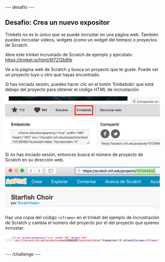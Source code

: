 \--- desafío \---

## Desafío: Crea un nuevo expositor

Trinkets no es lo único que se puede incrustar en una página web. También puedes incrustar vídeos, widgets (como un widget del tiempo) o proyectos de Scratch.

Abre este trinket incrustado de Scratch de ejemplo y ejecútalo: <https://trinket.io/html/9f7212b8fe>

Ve a la página web de Scratch y busca un proyecto que te guste. Puede ser un proyecto tuyo u otro que hayas encontrado.

Si has iniciado sesión, puedes hacer clic en el botón ‘Embebido’ que está debajo del proyecto para obtener el código HTML de incrustación.

![captura de pantalla](images/scratch-embed.png)

Si no has iniciado sesión, entonces busca el número de proyecto de Scratch en su dirección web.

![captura de pantalla](images/scratch-project-number.png)

Haz una copia del código `<iframe>` en el trinket del ejemplo de incrustración de Scratch y cambia el número del proyecto por el del proyecto que quieres incrustar:

![captura de pantalla](images/scratch-iframe.png)

\--- /challenge \---